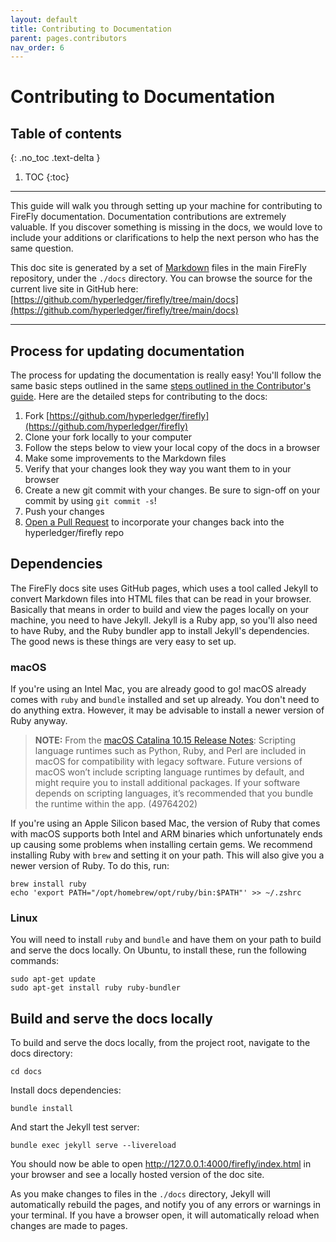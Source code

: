 ```yaml
---
layout: default
title: Contributing to Documentation
parent: pages.contributors
nav_order: 6
---
```


# Contributing to Documentation

## Table of contents
{: .no_toc .text-delta }

1. TOC
{:toc}

---

This guide will walk you through setting up your machine for contributing to FireFly documentation. Documentation contributions are extremely valuable. If you discover something is missing in the docs, we would love to include your additions or clarifications to help the next person who has the same question.

This doc site is generated by a set of [Markdown](https://daringfireball.net/projects/markdown/) files in the main FireFly repository, under the `./docs` directory. You can browse the source for the current live site in GitHub here: [https://github.com/hyperledger/firefly/tree/main/docs](https://github.com/hyperledger/firefly/tree/main/docs)

---

## Process for updating documentation
The process for updating the documentation is really easy! You'll follow the same basic steps outlined in the same [steps outlined in the Contributor's guide](./#-make-changes). Here are the detailed steps for contributing to the docs:

1. Fork [https://github.com/hyperledger/firefly](https://github.com/hyperledger/firefly)
2. Clone your fork locally to your computer
3. Follow the steps below to view your local copy of the docs in a browser
4. Make some improvements to the Markdown files
5. Verify that your changes look they way you want them to in your browser
6. Create a new git commit with your changes. Be sure to sign-off on your commit by using `git commit -s`!
7. Push your changes 
8. [Open a Pull Request](https://github.com/hyperledger/firefly/compare) to incorporate your changes back into the hyperledger/firefly repo

## Dependencies
The FireFly docs site uses GitHub pages, which uses a tool called Jekyll to convert Markdown files into HTML files that can be read in your browser. Basically that means in order to build and view the pages locally on your machine, you need to have Jekyll. Jekyll is a Ruby app, so you'll also need to have Ruby, and the Ruby bundler app to install Jekyll's dependencies. The good news is these things are very easy to set up.
 
### macOS
If you're using an Intel Mac, you are already good to go! macOS already comes with `ruby` and `bundle` installed and set up already. You don't need to do anything extra. However, it may be advisable to install a newer version of Ruby anyway.

> **NOTE:** From the [macOS Catalina 10.15 Release Notes](https://developer.apple.com/documentation/macos-release-notes/macos-catalina-10_15-release-notes): Scripting language runtimes such as Python, Ruby, and Perl are included in macOS for compatibility with legacy software. Future versions of macOS won’t include scripting language runtimes by default, and might require you to install additional packages. If your software depends on scripting languages, it’s recommended that you bundle the runtime within the app. (49764202)

If you're using an Apple Silicon based Mac, the version of Ruby that comes with macOS supports both Intel and ARM binaries which unfortunately ends up causing some problems when installing certain gems. We recommend installing Ruby with `brew` and setting it on your path. This will also give you a newer version of Ruby. To do this, run:

```
brew install ruby
echo 'export PATH="/opt/homebrew/opt/ruby/bin:$PATH"' >> ~/.zshrc
```

### Linux
You will need to install `ruby` and `bundle` and have them on your path to build and serve the docs locally. On Ubuntu, to install these, run the following commands:

```
sudo apt-get update
sudo apt-get install ruby ruby-bundler
```

## Build and serve the docs locally
To build and serve the docs locally, from the project root, navigate to the docs directory:

```
cd docs
```

Install docs dependencies:

```
bundle install
```

And start the Jekyll test server:

```
bundle exec jekyll serve --livereload
```

You should now be able to open http://127.0.0.1:4000/firefly/index.html in your browser and see a locally hosted version of the doc site.

As you make changes to files in the `./docs` directory, Jekyll will automatically rebuild the pages, and notify you of any errors or warnings in your terminal. If you have a browser open, it will automatically reload when changes are made to pages.
